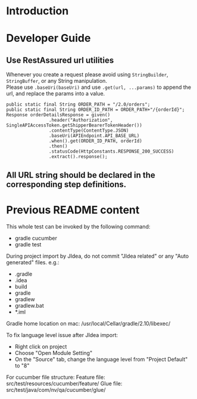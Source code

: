 # Introduction

# Developer Guide

## Use RestAssured url utilities
Whenever you create a request please avoid using `StringBuilder`, `StringBuffer`, or any String manipulation.  
Please use `.baseUri(baseUri)` and use `.get(url, ...params)` to append the url, and replace the params into a value.

```
public static final String ORDER_PATH = "/2.0/orders";
public static final String ORDER_ID_PATH = ORDER_PATH+"/{orderId}";
Response orderDetailsResponse = given()
                .header("Authorization", SingleAPIAccessToken.getShipperBearerTokenHeader())
                .contentType(ContentType.JSON)
                .baseUri(APIEndpoint.API_BASE_URL)
                .when().get(ORDER_ID_PATH, orderId)
                .then()
                .statusCode(HttpConstants.RESPONSE_200_SUCCESS)
                .extract().response();
```

## All URL string should be declared in the corresponding step definitions.

# Previous README content
This whole test can be invoked by the following command:
- gradle cucumber
- gradle test


During project import by JIdea, do not commit "JIdea related" or any "Auto generated" files. e.g.:
- .gradle
- .idea
- build
- gradle
- gradlew
- gradlew.bat
- *.iml


Gradle home location on mac:
/usr/local/Cellar/gradle/2.10/libexec/


To fix language level issue after JIdea import:
- Right click on project
- Choose "Open Module Setting"
- On the "Source" tab, change the language level from "Project Default" to "8"

For cucumber file structure:
Feature file: src/test/resources/cucumber/feature/<MODULE NAME>
Glue file: src/test/java/com/nv/qa/cucumber/glue/<MODULE NAME>

